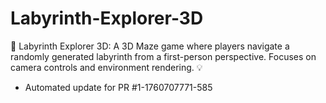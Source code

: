 # Labyrinth-Explorer-3D
🧭 Labyrinth Explorer 3D: A 3D Maze game where players navigate a randomly generated labyrinth from a first-person perspective. Focuses on camera controls and environment rendering. 💡


- Automated update for PR #1-1760707771-585